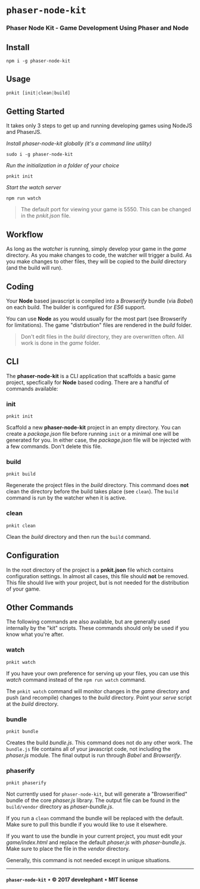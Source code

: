 # `phaser-node-kit`

### Phaser Node Kit - Game Development Using Phaser and Node

## Install

```
npm i -g phaser-node-kit
```

## Usage

```js
pnkit [init|clean|build]
```

## Getting Started

It takes only 3 steps to get up and running developing games using NodeJS and PhaserJS.

_Install phaser-node-kit globally (it's a command line utility)_

`sudo i -g phaser-node-kit`

_Run the initialization in a folder of your choice_

`pnkit init`

_Start the watch server_

`npm run watch`

> The default port for viewing your game is 5550. This can be changed in the _pnkit.json_ file.

## Workflow

As long as the _watcher_ is running, simply develop your game in the _game_ directory. As you make changes to code, the watcher will trigger a build.
As you make changes to other files, they will be copied to the _build_ directory (and the build will run).

## Coding

Your __Node__ based javascript is compiled into a _Browserify_ bundle (via _Babel_) on each build. The builder is configured for _ES6_ support.

You can use __Node__ as you would usually for the most part (see Browserify for limitations). The game "distrbution" files are rendered in the _build_ folder.

> Don't edit files in the _build_ directory, they are overwritten often. All work is done in the _game_ folder. 

## CLI

The __phaser-node-kit__ is a CLI application that scaffolds a basic game project, specfically for __Node__ based coding. There are a handful of commands available:

### init

`pnkit init`

Scaffold a new __phaser-node-kit__ project in an empty directory. You can create a _package.json_ file before running `init` or a minimal one will be generated for you. In either case, the _package.json_ file will be injected with a few commands. Don't delete this file.

### build

`pnkit build`

Regenerate the project files in the _build_ directory. This command does __not__ clean the directory before the build takes place (see `clean`). The `build` command is run by the watcher when it is active.

### clean

`pnkit clean`

Clean the _build_ directory and then run the `build` command.

## Configuration

In the root directory of the project is a __pnkit.json__ file which contains configuration settings. In almost all cases, this file should __not__ be removed. This file should live with your project, but is not needed for the distribution of your game.

## Other Commands

The following commands are also available, but are generally used internally by the "kit" scripts. These commands should only be used if you know what you're after.

### watch

`pnkit watch`

If you have your own preference for serving up your files, you can use this _watch_ command instead of the `npm run watch` command. 

The `pnkit watch` command will monitor changes in the _game_ directory and push (and recompile) changes to the _build_ directory. Point your _serve_ script at the _build_ directory.

### bundle

`pnkit bundle`

Creates the build _bundle.js_. This command does not do any other work. The `bundle.js` file contains all of your javascript code, not including the _phaser.js_ module. The final output is run through _Babel_ and _Browserify_.

### phaserify

`pnkit phaserify`

Not currently used for `phaser-node-kit`, but will generate a "Browserified" bundle of the core _phaser.js_ library. The output file can be found in the `build/vendor` directory as _phaser-bundle.js_. 

If you run a `clean` command the bundle will be replaced with the default. Make sure to pull this bundle if you would like to use it elsewhere. 

If you want to use the bundle in your current project, you must edit your _game/index.html_ and replace the default _phaser.js_ with _phaser-bundle.js_. Make sure to place the file in the _vendor_ directory. 

Generally, this command is not needed except in unique situations.

---

#### `phaser-node-kit` &Star; &copy; 2017 develephant &Star; MIT license
